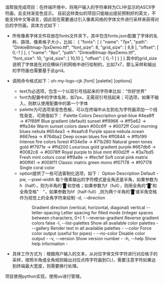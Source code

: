 请帮我完成项目：在终端环境中，将用户输入的字符串转为CLI中显示的ASCII字符画，且支持渐变色显示。
目前这样类似的项目只能输出提前预制好的英文，不能支持中文等语言，因此现在需要通过引入像素风格的字体文件进行采样来获得对应的字符画，具体方式如下：
- 所有像素字体文件存放在fonts文件夹下，其中包含fonts.json配置了字体的名称、路径、像素格子大小，比如：
{
    "fonts": 
    [
        {
            "name": "7px",
            "path": "DinkieBitmap-7pxDemo.ttf",
            "font_size": 8,
            "grid_size": [
                8,8
            ],
            "offset": [
                0,-1
            ]
        },
        {
            "name": "9px",
            "path": "DinkieBitmap-9pxDemo.ttf",
            "font_size": 10,
            "grid_size": [
                10,10
            ],
            "offset": [
                0,-1
            ]
        }
    ]
}
其中的grid_size说明了字体是在对应横纵行的网格中进行绘制的，比如7x7，那么采样和输出的字符画也需要基于此grid。
- 调用命令格式如下：oh-my-logo-cjk <text> [font] [palette] [options]
    - text为必选项，包含一个以双引号括起来的字符串比如："你好世界"
    - font为配置中的字体名称，如7px，无需双引号括起来；可选项，如果不输入，则默认使用配置中的第一个字体
    - palette为可选项渐变色色板，可以在终端中从左到右为字符画添加一个线性渐变，可用值如下：
    Palette 	Colors 	Description
    grad-blue 	#4ea8ff → #7f88ff 	Blue gradient (default)
    sunset 	#ff9966 → #ff5e62 → #ffa34e 	Warm sunset colors
    dawn 	#00c6ff → #0072ff 	Cool morning blues
    nebula 	#654ea3 → #eaafc8 	Purple space nebula
    ocean 	#667eea → #764ba2 	Deep ocean blues
    fire 	#ff0844 → #ffb199 	Intense fire colors
    forest 	#134e5e → #71b280 	Natural green tones
    gold 	#f7971e → #ffd200 	Luxurious gold gradient
    purple 	#667db6 → #0082c8 → #0078ff 	Royal purple to blue
    mint 	#00d2ff → #3a7bd5 	Fresh mint colors
    coral 	#ff9a9e → #fecfef 	Soft coral pink
    matrix 	#00ff41 → #008f11 	Classic matrix green
    mono 	#f07178 → #f07178 	Single coral color
    - option提供了一些可选客制化选项，如下：
    Option 	Description 	Default
    -pw, --pixel-width <pw>   每个像素输出的字符模式是全角还是半角，如果参数为h（half），则为半角的'█'和空格；如果参数为f（full），则用全角的"█"和全角空格"　"，如果参数为hf（half-full）,则为两个半角的'█'或半角空格作为视觉上的全角字符来绘制
    -d, --direction <dir> 	Gradient direction (vertical, horizontal, diagonal) 	vertical
    --letter-spacing <n> 	Letter spacing for filled mode (integer spaces between characters, 0+) 	1
    --reverse-gradient 	Reverse gradient colors 	false
    -l, --list-palettes 	Show all available color palettes 	-
    --gallery 	Render text in all available palettes 	-
    --color 	Force color output (useful for pipes) 	-
    --no-color 	Disable color output 	-
    -v, --version 	Show version number 	-
    -h, --help 	Show help information 	-

- 具体工作方式为：根据用户输入的文本，从对应字体文件字符进行对应格子的采样，按照半角或全角规则输出对应点阵字符画到CLI，需要注意字符如果达到终端最大宽度，则需要换行处理。

项目使用python实现，使用uv进行管理。
